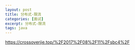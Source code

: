 ```yaml
---
layout: post
title: 分布式-限流
categories: [面试]
excerpt: 分布式-限流
tags: java
---
```

https://crossoverjie.top/%2F2017%2F08%2F11%2Fsbc4%2F